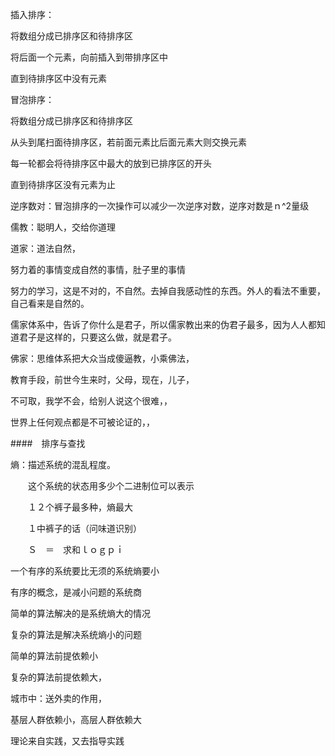 插入排序：

将数组分成已排序区和待排序区

将后面一个元素，向前插入到带排序区中

直到待排序区中没有元素



冒泡排序：

将数组分成已排序区和待排序区

从头到尾扫面待排序区，若前面元素比后面元素大则交换元素

每一轮都会将待排序区中最大的放到已排序区的开头

直到待排序区没有元素为止



逆序数对：冒泡排序的一次操作可以减少一次逆序对数，逆序对数是ｎ^2量级



儒教：聪明人，交给你道理

道家：道法自然，

努力着的事情变成自然的事情，肚子里的事情

努力的学习，这是不对的，不自然。去掉自我感动性的东西。外人的看法不重要，自己看来是自然的。



儒家体系中，告诉了你什么是君子，所以儒家教出来的伪君子最多，因为人人都知道君子是这样的，只要这么做，就是君子。

佛家：思维体系把大众当成傻逼教，小乘佛法，

教育手段，前世今生来时，父母，现在，儿子，

不可取，我学不会，给别人说这个很难，，



世界上任何观点都是不可被论证的，，



####　排序与查找

熵：描述系统的混乱程度。

　　这个系统的状态用多少个二进制位可以表示

　　１２个裤子最多种，熵最大　

　　１中裤子的话（问味道识别）

　　Ｓ　＝　求和ｌｏｇｐｉ

一个有序的系统要比无须的系统熵要小

有序的概念，是减小问题的系统商



简单的算法解决的是系统熵大的情况

复杂的算法是解决系统熵小的问题

简单的算法前提依赖小

复杂的算法前提依赖大，

城市中：送外卖的作用，

基层人群依赖小，高层人群依赖大	



理论来自实践，又去指导实践





